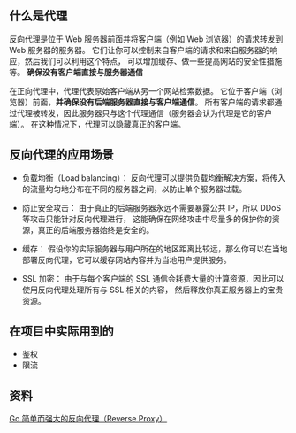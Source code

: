 ## 什么是代理
反向代理是位于 Web 服务器前面并将客户端（例如 Web 浏览器）的请求转发到 Web 服务器的服务器。 它们让你可以控制来自客户端的请求和来自服务器的响应，然后我们可以利用这个特点， 可以增加缓存、做一些提高网站的安全性措施等。
**确保没有客户端直接与服务器通信**

在正向代理中，代理代表原始客户端从另一个网站检索数据。 它位于客户端（浏览器）前面，**并确保没有后端服务器直接与客户端通信**。 所有客户端的请求都通过代理被转发，因此服务器只与这个代理通信（服务器会认为代理是它的客户端）。 在这种情况下，代理可以隐藏真正的客户端。
## 反向代理的应用场景
* 负载均衡（Load balancing）： 反向代理可以提供负载均衡解决方案，将传入的流量均匀地分布在不同的服务器之间，以防止单个服务器过载。

* 防止安全攻击： 由于真正的后端服务器永远不需要暴露公共 IP，所以 DDoS 等攻击只能针对反向代理进行， 这能确保在网络攻击中尽量多的保护你的资源，真正的后端服务器始终是安全的。

* 缓存： 假设你的实际服务器与用户所在的地区距离比较远，那么你可以在当地部署反向代理，它可以缓存网站内容并为当地用户提供服务。

* SSL 加密： 由于与每个客户端的 SSL 通信会耗费大量的计算资源，因此可以使用反向代理处理所有与 SSL 相关的内容， 然后释放你真正服务器上的宝贵资源。

## 在项目中实际用到的
* 鉴权
* 限流

## 资料
[Go 简单而强大的反向代理（Reverse Proxy）](https://h1z3y3.me/posts/simple-and-powerful-reverse-proxy-in-golang/)